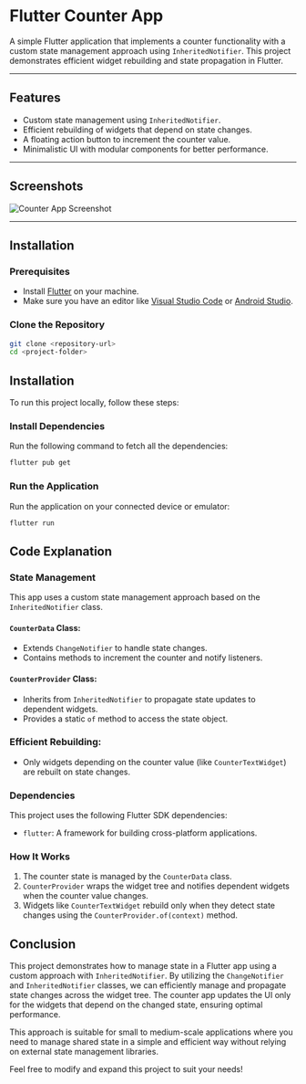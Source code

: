 # Flutter Counter App

A simple Flutter application that implements a counter functionality with a custom state management approach using `InheritedNotifier`. This project demonstrates efficient widget rebuilding and state propagation in Flutter.

---

## Features
- Custom state management using `InheritedNotifier`.
- Efficient rebuilding of widgets that depend on state changes.
- A floating action button to increment the counter value.
- Minimalistic UI with modular components for better performance.

---

## Screenshots

![Counter App Screenshot](screenshot.png) <!-- Add a screenshot of your app here. Replace the file name if needed. -->

---

## Installation


### Prerequisites
- Install [Flutter](https://docs.flutter.dev/get-started/install) on your machine.
- Make sure you have an editor like [Visual Studio Code](https://code.visualstudio.com/) or [Android Studio](https://developer.android.com/studio).

### Clone the Repository
```bash
git clone <repository-url>
cd <project-folder> 
```


## Installation

To run this project locally, follow these steps:
### Install Dependencies
Run the following command to fetch all the dependencies:

```bash
flutter pub get
```

### Run the Application
Run the application on your connected device or emulator:
``` bash
flutter run
```

## Code Explanation

### State Management
This app uses a custom state management approach based on the `InheritedNotifier` class.

#### `CounterData` Class:
- Extends `ChangeNotifier` to handle state changes.
- Contains methods to increment the counter and notify listeners.

#### `CounterProvider` Class:
- Inherits from `InheritedNotifier` to propagate state updates to dependent widgets.
- Provides a static `of` method to access the state object.

### Efficient Rebuilding:
- Only widgets depending on the counter value (like `CounterTextWidget`) are rebuilt on state changes.

### Dependencies
This project uses the following Flutter SDK dependencies:

- `flutter`: A framework for building cross-platform applications.

### How It Works
1. The counter state is managed by the `CounterData` class.
2. `CounterProvider` wraps the widget tree and notifies dependent widgets when the counter value changes.
3. Widgets like `CounterTextWidget` rebuild only when they detect state changes using the `CounterProvider.of(context)` method.


## Conclusion

This project demonstrates how to manage state in a Flutter app using a custom approach with `InheritedNotifier`. By utilizing the `ChangeNotifier` and `InheritedNotifier` classes, we can efficiently manage and propagate state changes across the widget tree. The counter app updates the UI only for the widgets that depend on the changed state, ensuring optimal performance.

This approach is suitable for small to medium-scale applications where you need to manage shared state in a simple and efficient way without relying on external state management libraries. 

Feel free to modify and expand this project to suit your needs!

